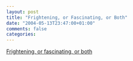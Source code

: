 ```yaml
---
layout: post
title: "Frightening, or Fascinating, or Both"
date: "2004-05-13T23:47:00+01:00"
comments: false
categories: 
---
```


<p><a href="http://www.kiddofspeed.com/">Frightening, or fascinating, or both</a></p>


